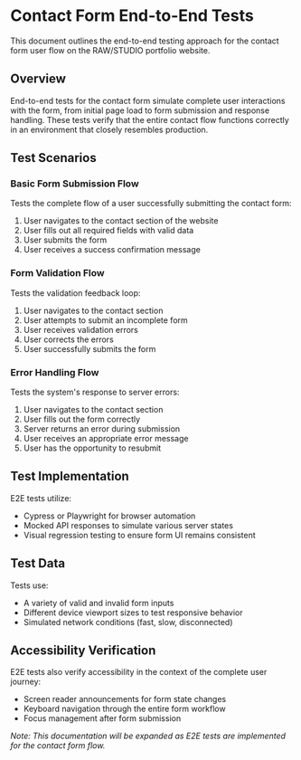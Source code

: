 # Contact Form End-to-End Tests

This document outlines the end-to-end testing approach for the contact form user flow on the RAW/STUDIO portfolio website.

## Overview

End-to-end tests for the contact form simulate complete user interactions with the form, from initial page load to form submission and response handling. These tests verify that the entire contact flow functions correctly in an environment that closely resembles production.

## Test Scenarios

### Basic Form Submission Flow

Tests the complete flow of a user successfully submitting the contact form:

1. User navigates to the contact section of the website
2. User fills out all required fields with valid data
3. User submits the form
4. User receives a success confirmation message

### Form Validation Flow

Tests the validation feedback loop:

1. User navigates to the contact section
2. User attempts to submit an incomplete form
3. User receives validation errors
4. User corrects the errors
5. User successfully submits the form

### Error Handling Flow

Tests the system's response to server errors:

1. User navigates to the contact section
2. User fills out the form correctly
3. Server returns an error during submission
4. User receives an appropriate error message
5. User has the opportunity to resubmit

## Test Implementation

E2E tests utilize:

- Cypress or Playwright for browser automation
- Mocked API responses to simulate various server states
- Visual regression testing to ensure form UI remains consistent

## Test Data

Tests use:

- A variety of valid and invalid form inputs
- Different device viewport sizes to test responsive behavior
- Simulated network conditions (fast, slow, disconnected)

## Accessibility Verification

E2E tests also verify accessibility in the context of the complete user journey:

- Screen reader announcements for form state changes
- Keyboard navigation through the entire form workflow
- Focus management after form submission

*Note: This documentation will be expanded as E2E tests are implemented for the contact form flow.* 